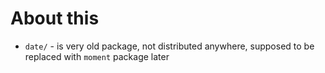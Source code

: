 # About this

* `date/` - is very old package, not distributed anywhere, supposed to be
   replaced with `moment` package later
